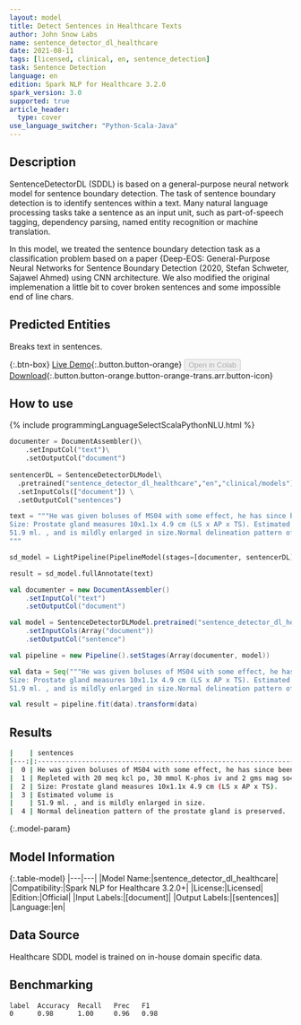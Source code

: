 ```yaml
---
layout: model
title: Detect Sentences in Healthcare Texts
author: John Snow Labs
name: sentence_detector_dl_healthcare
date: 2021-08-11
tags: [licensed, clinical, en, sentence_detection]
task: Sentence Detection
language: en
edition: Spark NLP for Healthcare 3.2.0
spark_version: 3.0
supported: true
article_header:
  type: cover
use_language_switcher: "Python-Scala-Java"
---
```



## Description


SentenceDetectorDL (SDDL) is based on a general-purpose neural network model for sentence boundary detection. The task of sentence boundary detection is to identify sentences within a text. Many natural language processing tasks take a sentence as an input unit, such as part-of-speech tagging, dependency parsing, named entity recognition or machine translation.


In this model, we treated the sentence boundary detection task as a classification problem based on a paper {Deep-EOS: General-Purpose Neural Networks for Sentence Boundary Detection (2020, Stefan Schweter, Sajawel Ahmed) using CNN architecture. We also modified the original implemenation a little bit to cover broken sentences and some impossible end of line chars.


## Predicted Entities


Breaks text in sentences.


{:.btn-box}
[Live Demo](https://demo.johnsnowlabs.com/healthcare/SENTENCE_DETECTOR_HC/){:.button.button-orange}
<button class="button button-orange" disabled>Open in Colab</button>
[Download](https://s3.amazonaws.com/auxdata.johnsnowlabs.com/clinical/models/sentence_detector_dl_healthcare_en_3.2.0_3.0_1628678815210.zip){:.button.button-orange.button-orange-trans.arr.button-icon}


## How to use






<div class="tabs-box" markdown="1">
{% include programmingLanguageSelectScalaPythonNLU.html %}

```python
documenter = DocumentAssembler()\
    .setInputCol("text")\
    .setOutputCol("document")
    
sentencerDL = SentenceDetectorDLModel\
  .pretrained("sentence_detector_dl_healthcare","en","clinical/models") \
  .setInputCols(["document"]) \
  .setOutputCol("sentences")

text = """He was given boluses of MS04 with some effect, he has since been placed on a PCA - he take 80mg of oxycontin at home, his PCA dose is ~ 2 the morphine dose of the oxycontin, he has also received ativan for anxiety.Repleted with 20 meq kcl po, 30 mmol K-phos iv and 2 gms mag so4 iv.
Size: Prostate gland measures 10x1.1x 4.9 cm (LS x AP x TS). Estimated volume is 
51.9 ml. , and is mildly enlarged in size.Normal delineation pattern of the prostate gland is preserved.
"""

sd_model = LightPipeline(PipelineModel(stages=[documenter, sentencerDL]))

result = sd_model.fullAnnotate(text)
```
```scala
val documenter = new DocumentAssembler()
    .setInputCol("text")
    .setOutputCol("document")

val model = SentenceDetectorDLModel.pretrained("sentence_detector_dl_healthcare","en","clinical/models")
	.setInputCols(Array("document"))
	.setOutputCol("sentence")

val pipeline = new Pipeline().setStages(Array(documenter, model))

val data = Seq("""He was given boluses of MS04 with some effect, he has since been placed on a PCA - he take 80mg of oxycontin at home, his PCA dose is ~ 2 the morphine dose of the oxycontin, he has also received ativan for anxiety.Repleted with 20 meq kcl po, 30 mmol K-phos iv and 2 gms mag so4 iv.
Size: Prostate gland measures 10x1.1x 4.9 cm (LS x AP x TS). Estimated volume is 
51.9 ml. , and is mildly enlarged in size.Normal delineation pattern of the prostate gland is preserved.""").toDS.toDF("text")

val result = pipeline.fit(data).transform(data)
```
</div>


## Results


```bash
|    | sentences                                                                                                                                                                                                              |
|---:|:-----------------------------------------------------------------------------------------------------------------------------------------------------------------------------------------------------------------------|
|  0 | He was given boluses of MS04 with some effect, he has since been placed on a PCA - he take 80mg of oxycontin at home, his PCA dose is ~ 2 the morphine dose of the oxycontin, he has also received ativan for anxiety. |
|  1 | Repleted with 20 meq kcl po, 30 mmol K-phos iv and 2 gms mag so4 iv.                                                                                                                                                   |
|  2 | Size: Prostate gland measures 10x1.1x 4.9 cm (LS x AP x TS).                                                                                                                                                           |
|  3 | Estimated volume is                                                                                                                                                                                                    |
|    | 51.9 ml. , and is mildly enlarged in size.                                                                                                                                                                             |
|  4 | Normal delineation pattern of the prostate gland is preserved.                                                                                                                                                         |
```


{:.model-param}
## Model Information


{:.table-model}
|---|---|
|Model Name:|sentence_detector_dl_healthcare|
|Compatibility:|Spark NLP for Healthcare 3.2.0+|
|License:|Licensed|
|Edition:|Official|
|Input Labels:|[document]|
|Output Labels:|[sentences]|
|Language:|en|


## Data Source


Healthcare SDDL model is trained on in-house domain specific data.


## Benchmarking


```bash
label  Accuracy  Recall   Prec   F1  
0      0.98      1.00     0.96   0.98
```
<!--stackedit_data:
eyJoaXN0b3J5IjpbMTkxMDIwMTY1XX0=
-->